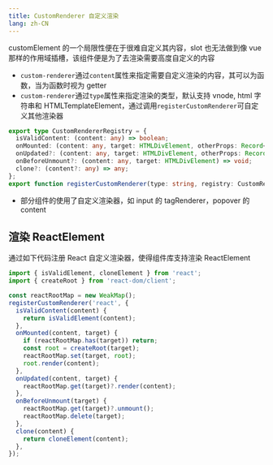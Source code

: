 ```yaml
---
title: CustomRenderer 自定义渲染
lang: zh-CN
---
```


customElement 的一个局限性便在于很难自定义其内容，slot 也无法做到像 vue 那样的作用域插槽，该组件便是为了去渲染需要高度自定义的内容

- `custom-renderer`通过`content`属性来指定需要自定义渲染的内容，其可以为函数，当为函数时视为 getter
- `custom-renderer`通过`type`属性来指定渲染的类型，默认支持 vnode, html 字符串和 HTMLTemplateElement，通过调用`registerCustomRenderer`可自定义其他渲染器

```ts
export type CustomRendererRegistry = {
  isValidContent: (content: any) => boolean;
  onMounted: (content: any, target: HTMLDivElement, otherProps: Record<string | symbol, unknown>) => void;
  onUpdated?: (content: any, target: HTMLDivElement, otherProps: Record<string | symbol, unknown>) => void;
  onBeforeUnmount?: (content: any, target: HTMLDivElement) => void;
  clone?: (content?: any) => any;
};
export function registerCustomRenderer(type: string, registry: CustomRendererRegistry);
```

- 部分组件的使用了自定义渲染器，如 input 的 tagRenderer，popover 的 content

## 渲染 ReactElement

通过如下代码注册 React 自定义渲染器，使得组件库支持渲染 ReactElement

```ts
import { isValidElement, cloneElement } from 'react';
import { createRoot } from 'react-dom/client';

const reactRootMap = new WeakMap();
registerCustomRenderer('react', {
  isValidContent(content) {
    return isValidElement(content);
  },
  onMounted(content, target) {
    if (reactRootMap.has(target)) return;
    const root = createRoot(target);
    reactRootMap.set(target, root);
    root.render(content);
  },
  onUpdated(content, target) {
    reactRootMap.get(target)?.render(content);
  },
  onBeforeUnmount(target) {
    reactRootMap.get(target)?.unmount();
    reactRootMap.delete(target);
  },
  clone(content) {
    return cloneElement(content);
  },
});
```

<!-- @Code:reactElement -->

